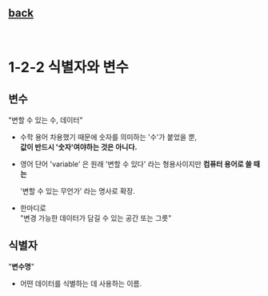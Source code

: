 ## [back](./../README.md)

<br>

# 1-2-2 식별자와 변수

## 변수

"변할 수 있는 수, 데이터"

- 수학 용어 차용했기 때문에 숫자를 의미하는 '수'가 붙었을 뿐,<br>
  **값이 반드시 '숫자'여야하는 것은 아니다.**
- 영어 단어 'variable' 은 원래 '변할 수 있다' 라는 형용사이지만 **컴퓨터 용어로 쓸 때는**

  '변할 수 있는 무언가' 라는 명사로 확장.

- 한마디로 <br>
  "변경 가능한 데이터가 담길 수 있는 공간 또는 그릇"

## 식별자

"**변수명**" <br>

- 어떤 데이터를 식별하는 데 사용하는 이름.
